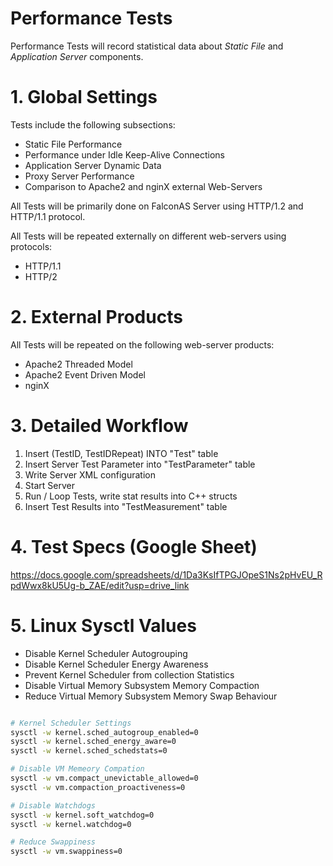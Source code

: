 # Performance Tests

Performance Tests will record statistical data about *Static File* and *Application Server* components.

# 1. Global Settings

Tests include the following subsections:

- Static File Performance
- Performance under Idle Keep-Alive Connections
- Application Server Dynamic Data
- Proxy Server Performance
- Comparison to Apache2 and nginX external Web-Servers

All Tests will be primarily done on FalconAS Server using HTTP/1.2 and HTTP/1.1 protocol.

All Tests will be repeated externally on different web-servers using protocols:

- HTTP/1.1
- HTTP/2

# 2. External Products

All Tests will be repeated on the following web-server products:

- Apache2 Threaded Model
- Apache2 Event Driven Model
- nginX

# 3. Detailed  Workflow

1. Insert (TestID, TestIDRepeat) INTO "Test" table
2. Insert Server Test Parameter into "TestParameter" table
3. Write Server XML configuration
4. Start Server
5. Run / Loop Tests, write stat results into C++ structs
6. Insert Test Results into "TestMeasurement" table

# 4. Test Specs (Google Sheet)

https://docs.google.com/spreadsheets/d/1Da3KsIfTPGJOpeS1Ns2pHvEU_RpdWwx8kU5Ug-b_ZAE/edit?usp=drive_link

# 5. Linux Sysctl Values

- Disable Kernel Scheduler Autogrouping
- Disable Kernel Scheduler Energy Awareness
- Prevent Kernel Scheduler from collection Statistics
- Disable Virtual Memory Subsystem Memory Compaction
- Reduce Virtual Memory Subsystem Memory Swap Behaviour

```bash

# Kernel Scheduler Settings
sysctl -w kernel.sched_autogroup_enabled=0
sysctl -w kernel.sched_energy_aware=0
sysctl -w kernel.sched_schedstats=0

# Disable VM Memeory Compation
sysctl -w vm.compact_unevictable_allowed=0
sysctl -w vm.compaction_proactiveness=0

# Disable Watchdogs
sysctl -w kernel.soft_watchdog=0
sysctl -w kernel.watchdog=0

# Reduce Swappiness
sysctl -w vm.swappiness=0

```

